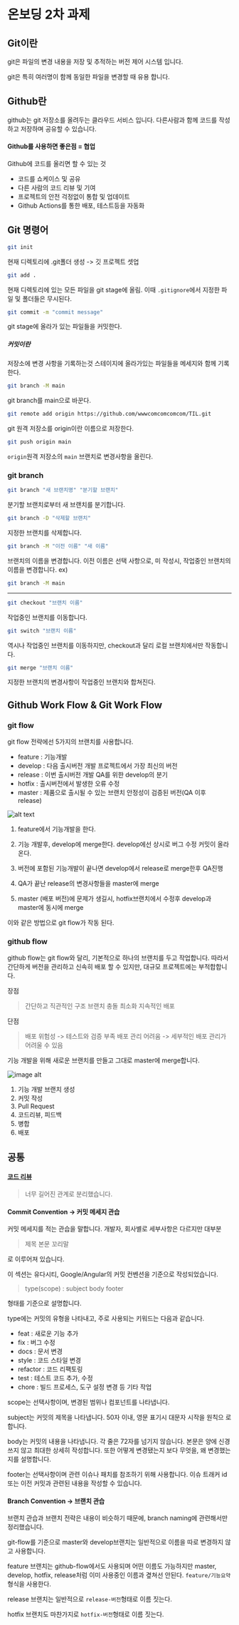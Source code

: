 # 온보딩 2차 과제


## Git이란

git은 파일의 변경 내용을 저장 및 추적하는 버전 제어 시스템 입니다.

git은 특히 여러명이 함께 동일한 파일을 변경할 때 유용 합니다.

## Github란
github는 git 저장소를 올려두는 클라우드 서비스 입니다.
다른사람과 함께 코드를 작성하고 저장하며 공유할 수 있습니다.

#### Github를 사용하면 좋은점 = 협업
Github에 코드를 올리면 할 수 있는 것
+ 코드를 쇼케이스 및 공유
+ 다른 사람의 코드 리뷰 및 기여
+ 프로젝트의 안전 걱정없이 통합 및 업데이트
+ Github Actions를 통한 배포, 테스트등을 자동화

## Git 명령어

```bash
git init
```
현재 디렉토리에 .git폴더 생성
-> 깃 프로젝트 셋업

```bash
git add .
```
현재 디렉토리에 있는 모든 파일을
git stage에 올림.
이때 `.gitignore`에서 지정한 파일 및 폴더들은 무시된다.

```bash
git commit -m "commit message"
```
git stage에 올라가 있는 파일들을
커밋한다.
##### 커밋이란
저장소에 변경 사항을 기록하는것
스테이지에 올라가있는 파일들을 메세지와 함께 기록한다.

```bash
git branch -M main
```
git branch를 main으로 바꾼다.

```bash
git remote add origin https://github.com/wwwcomcomcomcom/TIL.git
```
git 원격 저장소를 origin이란 이름으로 저장한다.
```bash
git push origin main
```
`origin`원격 저장소의 `main` 브랜치로 변경사항을 올린다.

### git branch
```bash
git branch "새 브랜치명" "분기할 브랜치"
```
분기할 브랜치로부터 새 브랜치를 분기합니다.
```bash
git branch -D "삭제할 브랜치"
```
지정한 브랜치를 삭제합니다.
```bash
git branch -M "이전 이름" "새 이름"
```
브랜치의 이름을 변경합니다.
이전 이름은 선택 사항으로, 미 작성시,
작업중인 브랜치의 이름을 변경합니다.
ex)
```bash
git branch -M main
```

---

```bash
git checkout "브랜치 이름"
```
작업중인 브랜치를 이동합니다.
```bash
git switch "브랜치 이름"
```
역시나 작업중인 브랜치를 이동하지만,
checkout과 달리 로컬 브랜치에서만 작동합니다.

```bash
git merge "브랜치 이름"
```
지정한 브랜치의 변경사항이 작업중인 브랜치와 합쳐진다.


## Github Work Flow & Git Work Flow

### git flow
git flow 전략에선 5가지의 브랜치를 사용합니다.

+ feature : 기능개발
+ develop : 다음 출시버전 개발
    프로젝트에서 가장 최신의 버전
+ release : 이번 출시버전 개발
    QA를 위한 develop의 분기
+ hotfix : 출시버전에서 발생한 오류 수정
+ master : 제품으로 출시될 수 있는 브랜치
    안정성이 검증된 버전(QA 이후 release)

![alt text](git-flow_graph.png)

1. feature에서 기능개발을 한다.

2. 기능 개발후, develop에 merge한다.
develop에선 상시로 버그 수정 커밋이 올라온다.

3. 버전에 포함된 기능개발이 끝나면 develop에서
release로 merge한후 QA진행

4. QA가 끝난 release의 변경사항들을 master에 merge

5. master (배포 버전)에 문제가 생길시, hotfix브랜치에서 수정후
develop과 master에 동시에 merge

이와 같은 방법으로 git flow가 작동 된다.

### github flow

github flow는 git flow와 달리,
기본적으로 하나의 브랜치를 두고 작업합니다.
따라서 간단하게 버전을 관리하고 신속히 배포 할 수 있지만,
대규모 프로젝트에는 부적합합니다.

장점
> 간단하고 직관적인 구조
브랜치 충돌 최소화
지속적인 배포


단점
> 배포 위험성 -> 테스트와 검증 부족
배포 관리 어려움 -> 세부적인 배포 관리가 어려울 수 있음


기능 개발을 위해 새로운 브랜치를 만들고 그대로 master에 merge합니다.

![image alt](github-flow_graph.png)

1. 기능 개발 브랜치 생성
2. 커밋 작성
3. Pull Request
4. 코드리뷰, 피드백
5. 병합
6. 배포


## 공통

#### [코드 리뷰](code-review.md)
> 너무 길어진 관계로 분리했습니다.

#### Commit Convention -> 커밋 메세지 관습
커밋 메세지를 적는 관습을 말합니다.
개발자, 회사별로 세부사항은 다르지만 대부분
> 제목
본문
꼬리말

로 이루어져 있습니다.

이 섹션는 유다시티, Google/Angular의 커밋 컨벤션을 기준으로 작성되었습니다.

> type(scope) : subject
body
footer

형태를 기준으로 설명합니다.

type에는 커밋의 유형을 나타내고, 주로 사용되는 키워드는 다음과 같습니다.
+ feat : 새로운 기능 추가
+ fix : 버그 수정
+ docs : 문서 변경
+ style : 코드 스타일 변경
+ refactor : 코드 리팩토링
+ test : 테스트 코드 추가, 수정
+ chore : 빌드 프로세스, 도구 설정 변경 등 기타 작업

scope는 선택사항이며, 변경된 범위나 컴포넌트를 나타냅니다.

subject는 커밋의 제목을 나타냅니다.
50자 이내, 영문 표기시 대문자 시작을 원칙으 로 합니다.

body는 커밋의 내용을 나타냅니다.
각 줄은 72자를 넘기지 않습니다.
본문은 양에 신경쓰지 않고 최대한 상세히 작성합니다.
또한 어떻게 변경됐는지 보다 무엇을, 왜 변경했는지를 설명합니다.

footer는 선택사항이며 관련 이슈나 패치를 참조하기 위해 사용합니다.
이슈 트래커 id 또는 이전 커밋과 관련된 내용을 작성할 수 있습니다.

#### Branch Convention -> 브랜치 관습

브랜치 관습과 브랜치 전략은 내용이 비슷하기 때문에, branch naming에 관련해서만 정리했습니다.

git-flow를 기준으로 master와 develop브랜치는
일반적으로 이름을 따로 변경하지 않고 사용합니다.

feature 브랜치는 github-flow에서도 사용되며
어떤 이름도 가능하지만 master, develop, hotfix, release처럼 이미 사용중인 이름과 곂쳐선 안된다.
`feature/기능요약`형식을 사용한다.

release 브랜치는 일반적으로 `release-버전`형태로 이름 짓는다.

hotfix 브랜치도 마찬가지로 `hotfix-버전`형태로 이름 짓는다.